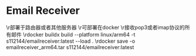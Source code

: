 # Email Receiver
 \r部署于路由器或者其他服务器
 \r可部署在docker
 \r接收pop3或者imap协议的所有邮件
 \rdocker buildx build --platform linux/arm64 -t s112144/emailreceiver:latest --load .
 \rdocker save -o emailreceiver_arm64.tar s112144/emailreceiver:latest 
